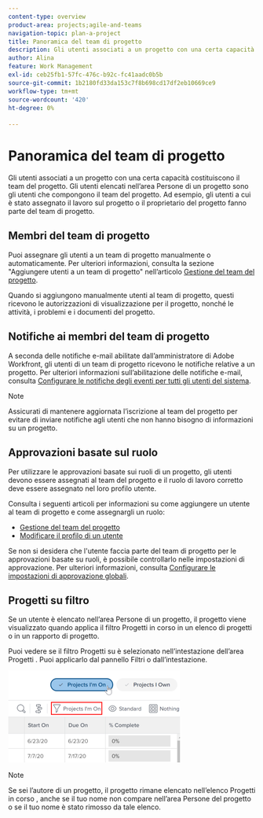 ```yaml
---
content-type: overview
product-area: projects;agile-and-teams
navigation-topic: plan-a-project
title: Panoramica del team di progetto
description: Gli utenti associati a un progetto con una certa capacità costituiscono il team del progetto. Gli utenti elencati nell’area Persone di un progetto sono gli utenti che compongono il team del progetto.
author: Alina
feature: Work Management
exl-id: ceb25fb1-57fc-476c-b92c-fc41aadc0b5b
source-git-commit: 1b2180fd33da153c7f8b698cd17df2eb10669ce9
workflow-type: tm+mt
source-wordcount: '420'
ht-degree: 0%

---
```


# Panoramica del team di progetto

Gli utenti associati a un progetto con una certa capacità costituiscono il team del progetto. Gli utenti elencati nell’area Persone di un progetto sono gli utenti che compongono il team del progetto. Ad esempio, gli utenti a cui è stato assegnato il lavoro sul progetto o il proprietario del progetto fanno parte del team di progetto.

## Membri del team di progetto

Puoi assegnare gli utenti a un team di progetto manualmente o automaticamente. Per ulteriori informazioni, consulta la sezione &quot;Aggiungere utenti a un team di progetto&quot; nell’articolo [Gestione del team del progetto](../../../manage-work/projects/planning-a-project/manage-project-team.md).

Quando si aggiungono manualmente utenti al team di progetto, questi ricevono le autorizzazioni di visualizzazione per il progetto, nonché le attività, i problemi e i documenti del progetto.

## Notifiche ai membri del team di progetto

A seconda delle notifiche e-mail abilitate dall’amministratore di Adobe Workfront, gli utenti di un team di progetto ricevono le notifiche relative a un progetto. Per ulteriori informazioni sull’abilitazione delle notifiche e-mail, consulta [Configurare le notifiche degli eventi per tutti gli utenti del sistema](../../../administration-and-setup/manage-workfront/emails/configure-event-notifications-for-everyone-in-the-system.md).

>[!NOTE]
>
>Assicurati di mantenere aggiornata l’iscrizione al team del progetto per evitare di inviare notifiche agli utenti che non hanno bisogno di informazioni su un progetto.

## Approvazioni basate sul ruolo

Per utilizzare le approvazioni basate sui ruoli di un progetto, gli utenti devono essere assegnati al team del progetto e il ruolo di lavoro corretto deve essere assegnato nel loro profilo utente.

Consulta i seguenti articoli per informazioni su come aggiungere un utente al team di progetto e come assegnargli un ruolo:

* [Gestione del team del progetto](../../../manage-work/projects/planning-a-project/manage-project-team.md)
* [Modificare il profilo di un utente](../../../administration-and-setup/add-users/create-and-manage-users/edit-a-users-profile.md)

Se non si desidera che l&#39;utente faccia parte del team di progetto per le approvazioni basate su ruoli, è possibile controllarlo nelle impostazioni di approvazione. Per ulteriori informazioni, consulta [Configurare le impostazioni di approvazione globali](../../../administration-and-setup/customize-workfront/configure-approval-milestone-processes/establish-approval-settings.md).

## Progetti su filtro

Se un utente è elencato nell’area Persone di un progetto, il progetto viene visualizzato quando applica il filtro Progetti in corso in un elenco di progetti o in un rapporto di progetto.

Puoi vedere se il filtro Progetti su è selezionato nell’intestazione dell’area Progetti . Puoi applicarlo dal pannello Filtri o dall’intestazione.

![](assets/nwe-project-list-buttons-350x187.png)

>[!NOTE]
>
>Se sei l’autore di un progetto, il progetto rimane elencato nell’elenco Progetti in corso , anche se il tuo nome non compare nell’area Persone del progetto o se il tuo nome è stato rimosso da tale elenco.
